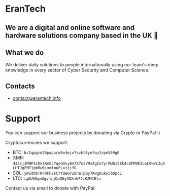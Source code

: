 # EranTech
We are a digital and online software and hardware solutions company based in the UK 📍
---

## What we do
We deliver daily solutions to people internationally using our team's deep knowledge in every sector of Cyber Security and Computer Science.

## Contacts
- contact@erantech.info

# Support
You can support our business projects by donating via Crypto or PayPal :)

Cryptocurrencies we support:
- BTC: `bc1qpgcn29pappru9e4ejv7svkt9ymfqv3rpm599g0`
- XMR: `433cjJMNFScKktKe6JYqeGUsy6mfX7o2V9sAgCe7yrMUGz5Ek4cAFM9EZuoL9wvc3qhLHTJgFMTjgbRw6jxmtouPLxtijfG`
- SOL: `yNSdmbTKFmFP2sCYtQeGYZ8naTpBy7KwgDukw5bUpqL`
- LTC: `LgAUS6gmUgvhijDpQ6y5QXnh7tLKZMCBta`

Contact us via email to donate with PayPal.
